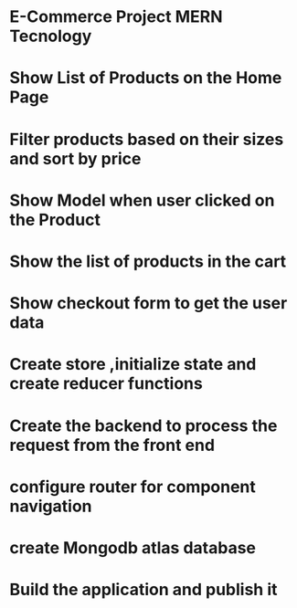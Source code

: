 # E-Commerce Project MERN Tecnology

# Show List of Products on the Home Page

# Filter products based on their sizes and sort by price

# Show Model when user clicked on the Product

# Show the list of products in the cart

# Show checkout form to get the user data

# Create store ,initialize state and create reducer functions

# Create the backend to process the request from the front end

# configure router for component navigation

# create Mongodb atlas database

# Build the application and publish it